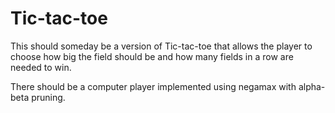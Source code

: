 # Tic-tac-toe

This should someday be a version of Tic-tac-toe that allows the player to choose how big the field should be and how many fields in a row are needed to win.

There should be a computer player implemented using negamax with alpha-beta pruning.
